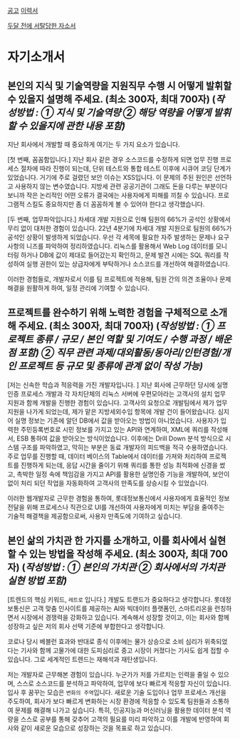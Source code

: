 

[공고]()
[이력서]()

[두달 전에 서탈당한 자소서](2023-10-03-롯데정보통신.md)

# 자기소개서
## 본인의 지식 및 기술역량을 지원직무 수행 시 어떻게 발휘할 수 있을지 설명해 주세요. (최소 300자, 최대 700자) (*작성방법 : ① 지식 및 기술역량 ② 해당 역량을 어떻게 발휘할 수 있을지에 관한 내용 포함)*

지난 회사에서 개발할 때 중요하게 여기는 두 가지 요소가 있습니다.

[첫 번째, 꼼꼼함입니다.]
지난 회사 같은 경우 소스코드를 수정하게 되면 업무 진행 프로세스 절차에 따라 진행이 되는데, 단위 테스트와 통합 테스트 이후에 시큐어 코딩 단계가 있었습니다. 거기에 주로 걸렸던 보안 이슈는 XSS입니다. 이 문제의 주된 원인은 선언하고 사용하지 않는 변수였습니다. 지방세 관련 공공기관이 그래도 돈을 다루는 부분이다 보니까 작은 논리적인 어떤 오류가 결국에는 사용자에게 피해를 끼칠 수 있습니다. 프로그램적 스킬도 중요하지만 좀 더 꼼꼼하게 볼 수 있어야 한다고 생각했습니다.

[두 번째, 업무파악입니다.]
차세대 개발 지원으로 인해 팀원의 66%가 공석인 상황에서 무리 없이 대처한 경험이 있습니다.
22년 4분기에 차세대 개발 지원으로 팀원의 66%가 공석인 상황이 발생하게 되었습니다. 우선 각 세목에 필요한 자주 발생하는 문제나 요구사항의 니즈를 파악하여 정리하였습니다. 리눅스를 활용해서 Web Log 데이터를 모니터링 하거나 DB에 값이 제대로 들어갔는지 확인하고, 문제 발견 시에는 SQL 쿼리를 작성하여 실행 권한이 있는 상급자에게 부탁하거나 소스코드를 개선하여 해결하였습니다. 

이러한 경험들로, 개발자로서 이를 팀 프로젝트에 적용해, 팀원 간의 의견 조율이나 문제 해결을 원활하게 하여, 일정 관리에 기여할 수 있습니다. 


## 프로젝트를 완수하기 위해 노력한 경험을 구체적으로 소개해 주세요. (최소 300자, 최대 700자) (*작성방법 : ① 프로젝트 종류 / 규모 / 본인 역할 및 기여도 / 수행 과정 / 배운 점 포함) ② 직무 관련 과제/대외활동/동아리/인턴경험/개인 프로젝트 등 규모 및 종류에 관계 없이 작성 가능)*

[저는 신속한 학습과 적응력을 가진 개발자입니다. ]
지난 회사에 근무하던 당시에 실명 인증 프로세스 개발과 각 자치단체의 리눅스 서버에 우편모아라는 고객사의 설치 업무 지원과 함께 개발을 진행한 경험이 있습니다.
고객사의 요청으로 개발팀에서 제가 업무 지원을 나가게 되었는데, 제가 맡은 지방세외수입 항목에 개발 건이 들어왔습니다. 심지어 실명 정보는 기존에 알던 DB에서 값을 받아오는 방법이 아니었습니다. 사용자가 입력한 주민등록번호로 시민 정보를 가지고 있는 API와 연계하여, XML에 쿼리를 작성해서, ESB 통하여 값을 받아오는 방식이었습니다. 이후에는 Drill Down 분석 방식으로 시스템 구조를 파악하였고, 막히는 부분은 동료 개발자의 피드백을 적극 수용하였습니다. 주로 업무를 진행할 때, 데이터 베이스의 Table에서 데이터를 가져와 처리하여 프로젝트를 진행하게 되는데, 응답 시간을 줄이기 위해 쿼리를 통한 성능 최적화에 신경을 썼고, 촉박한 일정 속에 책임감을 가지고 API를 활용한 실명인증 기능을 개발하여, 보안이 없이 처리 되던 작업을 자동화하여 고객사의 만족도를 상승시킬 수 있었습니다.

이러한 웹개발자로 근무한 경험을 통하여, 롯데정보통신에서 사용자에게 효율적인 정보전달을 위해 프로세스나 직관으로 UI를 개선하여 사용자에게 미치는 부담을 줄여주는 기술적 해결책을 제공함으로써, 사용자 만족도에 기여하고 싶습니다.

## 본인 삶의 가치관 한 가지를 소개하고, 이를 회사에서 실현할 수 있는 방법을 작성해 주세요. (최소 300자, 최대 700자) (*작성방법 : ① 본인의 가치관 ② 회사에서의 가치관 실현 방법 포함)*

[트렌드의 핵심 키워드, ` 레트로 ` 입니다.]
개발도 트랜드가 중요하다고 생각합니다. 롯데정보통신은 고객 맞춤 인사이트를 제공하는 AI와 빅데이터 플랫폼인, 스마트리온을 런칭하면서 시장에서 경쟁력을 강화하고 있습니다. 계속해서 성장할 것이고, 이는 회사와 함께 성장하고 싶은 저의 회사 선택 기준에 부합한다고 생각합니다.

코로나 당시 베블런 효과와 반대로 종식 이후에는 물가 상승으로 소비 심리가 위축되었다는 기사와 함께 고물가에 대한 도피심리로 중고 시장이 커졌다는 기사도 쉽게 접할 수 있습니다. 그로 세계적인 트렌드는 재해석과 재탄생입니다.

저는 개발자로 근무해본 경험이 있습니다. 누군가가 저를 가르치는 인력을 줄일 수 있으며, 스스로 소스코드를 분석하고 파악하여, 업무에 보다 빠르게 적응할 자신이 있습니다. 입사 후 꿈꾸는 모습은 `변화의 주역`입니다. 새로운 기술 도입이나 업무 프로세스 개선을 주도하여, 회사가 보다 빠르게 변화하는 시장 환경에 적응할 수 있도록 팀원들과 소통하여 문제를 해결해 나가고 싶습니다. 특히, 인공지능과 머신러닝을 활용한 데이터 분석 역량을 스스로 공부를 통해 갖추어 고객의 필요를 미리 파악하고 이를 개발에 반영하여 회사와 같이 새로운 모습으로 성장하는 것을 목표로 하고 있습니다.


